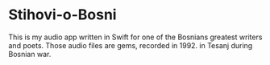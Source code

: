 # Stihovi-o-Bosni
This is my audio app written in Swift for one of the Bosnians greatest writers and poets. Those audio files are gems, recorded in 1992. in Tesanj during Bosnian war. 
